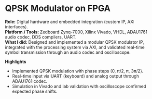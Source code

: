 # QPSK Modulator on FPGA

**Role:** Digital hardware and embedded integration (custom IP, AXI interfaces).  
**Platform / Tools:** Zedboard Zynq-7000, Xilinx Vivado, VHDL, ADAU1761 audio codec, DDS compilers, UART.  
**What I did:** Designed and implemented a modular QPSK modulator IP, integrated with the processing system via AXI, and validated real-time symbol transmission through an audio codec and oscilloscope.

**Highlights**
- Implemented QPSK modulation with phase steps {0, π/2, π, 3π/2}.
- Real-time input via UART (keyboard) and analog output through ADAU1761 codec.
- Simulation in Vivado and lab validation with oscilloscope confirmed expected phase shifts.
